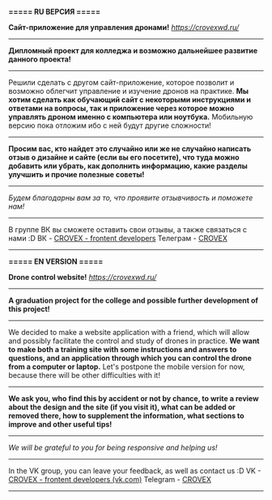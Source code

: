 **===== RU ВЕРСИЯ =====**

**Сайт-приложение для управления дронами!**
*https://crovexwd.ru/*

--------------------------

**Дипломный проект для колледжа и возможно дальнейшее развитие данного проекта!**

--------------------------

Решили сделать с другом сайт-приложение, которое позволит и возможно облегчит управление и изучение дронов на практике.
**Мы хотим сделать как обучающий сайт с некоторыми инструкциями и ответами на вопросы, так и приложение через которое можно управлять дроном именно с компьютера или ноутбука.**
Мобильную версию пока отложим ибо с ней будут другие сложности! 

--------------------------

**Просим вас, кто найдет это случайно или же не случайно написать отзыв о дизайне и сайте (если вы его посетите),
что туда можно добавить или убрать, как дополнить информацию, какие разделы улучшить и прочие полезные советы!**

--------------------------

*Будем благодарны вам за то, что проявите отзывчивость и поможете нам!*

--------------------------

В группе ВК вы сможете оставить свои отзывы, а также связаться с нами :D
ВК - [CROVEX - frontent developers](https://vk.com/crovexwebdev)
Телеграм - [CROVEX](https://t.me/crovex) 

--------------------------







**===== EN VERSION =====**


**Drone control website!**
*https://crovexwd.ru/*

--------------------------

**A graduation project for the college and possible further development of this project!**

--------------------------

We decided to make a website application with a friend, which will allow and possibly facilitate the control and study of drones in practice.
**We want to make both a training site with some instructions and answers to questions, and an application through which you can control the drone from a computer or laptop.**
Let's postpone the mobile version for now, because there will be other difficulties with it! 

--------------------------

**We ask you, who find this by accident or not by chance, to write a review about the design and the site (if you visit it),
what can be added or removed there, how to supplement the information, what sections to improve and other useful tips!**

--------------------------

*We will be grateful to you for being responsive and helping us!*

--------------------------

In the VK group, you can leave your feedback, as well as contact us :D
VK - [CROVEX - frontent developers (vk.com)](https://vk.com/crovexwebdev)
Telegram - [CROVEX](https://t.me/crovex)

--------------------------
